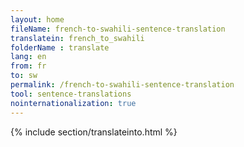 ```yaml
---
layout: home
fileName: french-to-swahili-sentence-translation
translatein: french_to_swahili
folderName : translate
lang: en
from: fr
to: sw
permalink: /french-to-swahili-sentence-translation
tool: sentence-translations
nointernationalization: true
---
```

{% include section/translateinto.html %}

